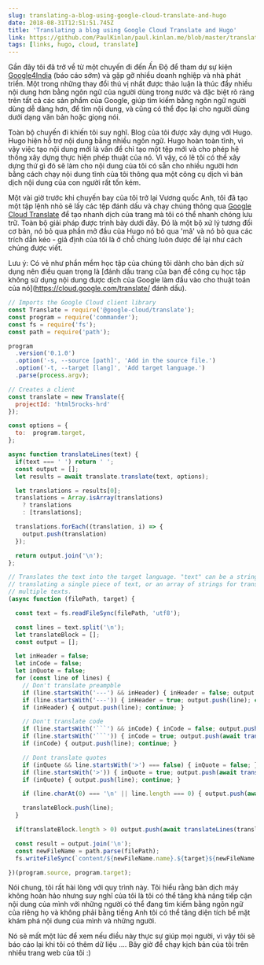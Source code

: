 ```yaml
---
slug: translating-a-blog-using-google-cloud-translate-and-hugo
date: 2018-08-31T12:51:51.745Z
title: 'Translating a blog using Google Cloud Translate and Hugo'
link: https://github.com/PaulKinlan/paul.kinlan.me/blob/master/translate.js
tags: [links, hugo, cloud, translate]
---
```

Gần đây tôi đã trở về từ một chuyến đi đến Ấn Độ để tham dự sự kiện [Google4India](https://twitter.com/hashtag/google4india) (báo cáo sớm) và gặp gỡ nhiều doanh nghiệp và nhà phát triển. Một trong những thay đổi thú vị nhất được thảo luận là thúc đẩy nhiều nội dung hơn bằng ngôn ngữ của người dùng trong nước và đặc biệt rõ ràng trên tất cả các sản phẩm của Google, giúp tìm kiếm bằng ngôn ngữ người dùng dễ dàng hơn, để tìm nội dung, và cũng có thể đọc lại cho người dùng dưới dạng văn bản hoặc giọng nói.

Toàn bộ chuyến đi khiến tôi suy nghĩ. Blog của tôi được xây dựng với Hugo. Hugo hiện hỗ trợ nội dung bằng nhiều ngôn ngữ. Hugo hoàn toàn tĩnh, vì vậy việc tạo nội dung mới là vấn đề chỉ tạo một tệp mới và cho phép hệ thống xây dựng thực hiện phép thuật của nó. Vì vậy, có lẽ tôi có thể xây dựng thứ gì đó sẽ làm cho nội dung của tôi có sẵn cho nhiều người hơn bằng cách chạy nội dung tĩnh của tôi thông qua một công cụ dịch vì bản dịch nội dung của con người rất tốn kém.

Một vài giờ trước khi chuyến bay của tôi trở lại Vương quốc Anh, tôi đã tạo một tập lệnh nhỏ sẽ lấy các tệp đánh dấu và chạy chúng thông qua [Google Cloud Translate](https://cloud.google.com/translate/) để tạo nhanh dịch của trang mà tôi có thể nhanh chóng lưu trữ. Toàn bộ giải pháp được trình bày dưới đây. Đó là một bộ xử lý tương đối cơ bản, nó bỏ qua phần mở đầu của Hugo nó bỏ qua 'mã' và nó bỏ qua các trích dẫn kéo - giả định của tôi là ở chỗ chúng luôn được để lại như cách chúng được viết.

Lưu ý: Có vẻ như phần mềm học tập của chúng tôi dành cho bản dịch sử dụng nên điều quan trọng là [đánh dấu trang của bạn để công cụ học tập không sử dụng nội dung được dịch của Google làm đầu vào cho thuật toán của nó](https://cloud.google.com/translate/ đánh dấu).




```Javascript
// Imports the Google Cloud client library
const Translate = require('@google-cloud/translate');
const program = require('commander');
const fs = require('fs');
const path = require('path');

program
  .version('0.1.0')
  .option('-s, --source [path]', 'Add in the source file.')
  .option('-t, --target [lang]', 'Add target language.')
  .parse(process.argv);

// Creates a client
const translate = new Translate({
  projectId: 'html5rocks-hrd'
});

const options = {
  to:  program.target,
};

async function translateLines(text) {
  if(text === ' ') return ' ';
  const output = [];
  let results = await translate.translate(text, options);

  let translations = results[0];
  translations = Array.isArray(translations)
    ? translations
    : [translations];

  translations.forEach((translation, i) => {
    output.push(translation)
  });

  return output.join('\n');
};

// Translates the text into the target language. "text" can be a string for
// translating a single piece of text, or an array of strings for translating
// multiple texts.
(async function (filePath, target) {

  const text = fs.readFileSync(filePath, 'utf8');

  const lines = text.split('\n');
  let translateBlock = [];
  const output = [];

  let inHeader = false;
  let inCode = false;
  let inQuote = false;
  for (const line of lines) {
    // Don't translate preampble
    if (line.startsWith('---') && inHeader) { inHeader = false; output.push(line); continue; }
    if (line.startsWith('---')) { inHeader = true; output.push(line); continue; }
    if (inHeader) { output.push(line); continue; }

    // Don't translate code
    if (line.startsWith('```') && inCode) { inCode = false; output.push(line); continue; }
    if (line.startsWith('```')) { inCode = true; output.push(await translateLines(translateBlock.join(' '))); translateBlock = []; output.push(line); continue; }
    if (inCode) { output.push(line); continue; }

    // Dont translate quotes
    if (inQuote && line.startsWith('>') === false) { inQuote = false; }
    if (line.startsWith('>')) { inQuote = true; output.push(await translateLines(translateBlock.join(' '))); translateBlock = []; output.push(line); }
    if (inQuote) { output.push(line); continue; }

    if (line.charAt(0) === '\n' || line.length === 0) { output.push(await translateLines(translateBlock.join(' '))); output.push(line); translateBlock = []; continue;} 

    translateBlock.push(line);
  }

  if(translateBlock.length > 0) output.push(await translateLines(translateBlock.join(' ')))

  const result = output.join('\n');
  const newFileName = path.parse(filePath);
  fs.writeFileSync(`content/${newFileName.name}.${target}${newFileName.ext}`, result);

})(program.source, program.target);
```
Nói chung, tôi rất hài lòng với quy trình này. Tôi hiểu rằng bản dịch máy không hoàn hảo nhưng suy nghĩ của tôi là tôi có thể tăng khả năng tiếp cận nội dung của mình với những người có thể đang tìm kiếm bằng ngôn ngữ của riêng họ và không phải bằng tiếng Anh tôi có thể tăng diện tích bề mặt khám phá nội dung của mình và những người.

Nó sẽ mất một lúc để xem nếu điều này thực sự giúp mọi người, vì vậy tôi sẽ báo cáo lại khi tôi có thêm dữ liệu .... Bây giờ để chạy kịch bản của tôi trên nhiều trang web của tôi :)
